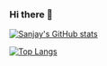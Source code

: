 ### Hi there 👋

[![Sanjay's GitHub stats](https://github-readme-stats.vercel.app/api?username=SanjayPatel39)](https://github.com/anuraghazra/github-readme-stats)

[![Top Langs](https://github-readme-stats.vercel.app/api/top-langs/?username=SanjayPatel39&theme=dracula)](https://github.com/anuraghazra/github-readme-stats)

<!--
**SanjayPatel39/SanjayPatel39* is a ✨ _special_ ✨ repository because its `README.md` (this file) appears on your GitHub profile.

Here are some ideas to get you started:

- 🔭 I’m currently working on ...
- 🌱 I’m currently learning ...
- 👯 I’m looking to collaborate on ...
- 🤔 I’m looking for help with ...
- 💬 Ask me about ...
- 📫 How to reach me: ...
- 😄 Pronouns: ...
- ⚡ Fun fact: ...
-->
